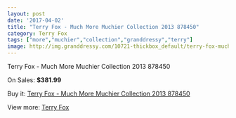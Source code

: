 ```yaml
---
layout: post
date: '2017-04-02'
title: "Terry Fox - Much More Muchier Collection 2013 878450"
category: Terry Fox
tags: ["more","muchier","collection","granddressy","terry"]
image: http://img.granddressy.com/10721-thickbox_default/terry-fox-much-more-muchier-collection-2013-878450.jpg
---
```

Terry Fox - Much More Muchier Collection 2013 878450

On Sales: **$381.99**
<a href="https://www.granddressy.com/en/terry-fox/9839-terry-fox-much-more-muchier-collection-2013-878450.html"><amp-img layout="responsive" width="600" height="600" src="//img.granddressy.com/10721-thickbox_default/terry-fox-much-more-muchier-collection-2013-878450.jpg" alt="Terry Fox - Much More Muchier Collection 2013 878450 0" /></a>

Buy it: [Terry Fox - Much More Muchier Collection 2013 878450](https://www.granddressy.com/en/terry-fox/9839-terry-fox-much-more-muchier-collection-2013-878450.html "Terry Fox - Much More Muchier Collection 2013 878450")

View more: [Terry Fox](https://www.granddressy.com/en/115-terry-fox "Terry Fox")